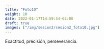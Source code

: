 ```yaml
---
title: "Foto10"
weight: 10
date: 2022-01-17T14:59:54-03:00
draft: true
images: ["/img/sesion2/sesion2_foto10.jpg"]
---
```


Exactitud, precisión, perseverancia.
